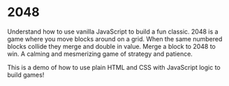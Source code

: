 # 2048

Understand how to use vanilla JavaScript to build a fun classic. 2048 is a game where you move blocks around on a grid. When the same numbered blocks collide they merge and double in value. Merge a block to 2048 to win. A calming and mesmerizing game of strategy and patience.

This is a demo of how to use plain HTML and CSS with JavaScript logic to build games!
